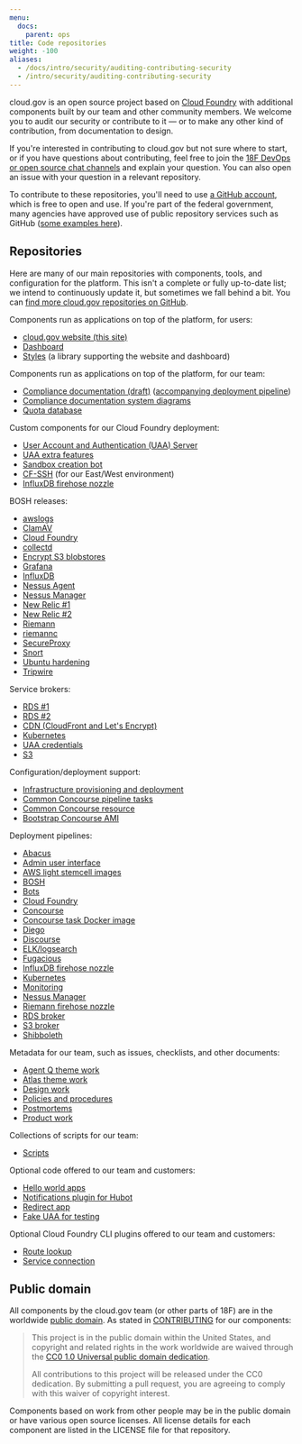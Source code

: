 ```yaml
---
menu:
  docs:
    parent: ops
title: Code repositories
weight: -100
aliases:
  - /docs/intro/security/auditing-contributing-security
  - /intro/security/auditing-contributing-security
---
```


cloud.gov is an open source project based on [Cloud Foundry](https://www.cloudfoundry.org/) with additional components built by our team and other community members. We welcome you to audit our security or contribute to it — or to make any other kind of contribution, from documentation to design.

If you're interested in contributing to cloud.gov but not sure where to start, or if you have questions about contributing, feel free to join the [18F DevOps or open source chat channels](https://chat.18f.gov/) and explain your question. You can also open an issue with your question in a relevant repository.

To contribute to these repositories, you'll need to use [a GitHub account](https://help.github.com/articles/signing-up-for-a-new-github-account/), which is free to open and use. If you're part of the federal government, many agencies have approved use of public repository services such as GitHub ([some examples here](https://18f.gsa.gov/2016/08/08/facts-about-publishing-open-source-code-in-government/)).

## Repositories

Here are many of our main repositories with components, tools, and configuration for the platform. This isn't a complete or fully up-to-date list; we intend to continuously update it, but sometimes we fall behind a bit. You can [find more cloud.gov repositories on GitHub](https://github.com/search?utf8=%E2%9C%93&q=user%3A18F+%28cf+OR+cg+OR+%22cloud+foundry%22+OR+cloud.gov%29+NOT+cfn+fork%3Atrue&type=Repositories&ref=advsearch&l=&l=).

Components run as applications on top of the platform, for users:

- [cloud.gov website (this site)](https://github.com/18F/cg-site)
- [Dashboard](https://github.com/18F/cg-dashboard)
- [Styles](https://github.com/18F/cg-style) (a library supporting the website and dashboard)

Components run as applications on top of the platform, for our team:

- [Compliance documentation (draft)](https://github.com/18F/cg-compliance) ([accompanying deployment pipeline](https://github.com/18F/cg-deploy-compliance-documentation))
- [Compliance documentation system diagrams](https://github.com/18F/cg-diagrams)
- [Quota database](https://github.com/18F/cg-quotas-db)

Custom components for our Cloud Foundry deployment:

- [User Account and Authentication (UAA) Server](https://github.com/18F/cg-uaa)
- [UAA extra features](https://github.com/18F/cg-uaa-extras)
- [Sandbox creation bot](https://github.com/18F/cg-sandbox-bot)
- [CF-SSH](https://github.com/18F/cf-ssh) (for our East/West environment)
- [InfluxDB firehose nozzle](https://github.com/18F/influxdb-firehose-nozzle)

BOSH releases:

- [awslogs](https://github.com/18F/cg-awslogs-boshrelease)
- [ClamAV](https://github.com/18F/cg-clamav-boshrelease)
- [Cloud Foundry](https://github.com/18F/cg-cf-release)
- [collectd](https://github.com/18F/cg-collectd-boshrelease)
- [Encrypt S3 blobstores](https://github.com/18F/cg-encrypt-blobstore-boshrelease)
- [Grafana](https://github.com/18F/cg-grafana-boshrelease)
- [InfluxDB](https://github.com/18F/cg-influxdb-boshrelease)
- [Nessus Agent](https://github.com/18F/cg-nessus-agent-boshrelease)
- [Nessus Manager](https://github.com/18F/cg-nessus-manager-boshrelease)
- [New Relic #1](https://github.com/cloudfoundry-community/newrelic-boshrelease)
- [New Relic #2](https://github.com/18F/cg-newrelic-boshrelease)
- [Riemann](https://github.com/18F/cg-riemann-boshrelease)
- [riemannc](https://github.com/18F/cg-riemannc-boshrelease)
- [SecureProxy](https://github.com/18F/cg-secureproxy-boshrelease)
- [Snort](https://github.com/18F/cg-snort-boshrelease)
- [Ubuntu hardening](https://github.com/18F/cg-harden-boshrelease)
- [Tripwire](https://github.com/18F/cg-tripwire-boshrelease)

Service brokers:

- [RDS #1](https://github.com/cloudfoundry-community/rds-broker)
- [RDS #2](https://github.com/18F/aws-broker)
- [CDN (CloudFront and Let's Encrypt)](https://github.com/18F/cf-cdn-service-broker)
- [Kubernetes](https://github.com/18F/kubernetes-broker)
- [UAA credentials](https://github.com/cloudfoundry-community/uaa-credentials-broker)
- [S3](https://github.com/cloudfoundry-community/s3-broker)

Configuration/deployment support:

- [Infrastructure provisioning and deployment](https://github.com/18F/cg-provision)
- [Common Concourse pipeline tasks](https://github.com/18F/cg-pipeline-tasks)
- [Common Concourse resource](https://github.com/18F/cg-common-resource)
- [Bootstrap Concourse AMI](https://github.com/18F/cg-bootstrap-concourse-ami)

Deployment pipelines:

- [Abacus](https://github.com/18F/cg-deploy-abacus)
- [Admin user interface](https://github.com/18F/cg-deploy-admin-ui)
- [AWS light stemcell images](https://github.com/18F/cg-deploy-aws-light-stemcell-builder)
- [BOSH](https://github.com/18F/cg-deploy-bosh)
- [Bots](https://github.com/18F/cg-deploy-bots)
- [Cloud Foundry](https://github.com/18F/cg-deploy-cf)
- [Concourse](https://github.com/18F/cg-deploy-concourse)
- [Concourse task Docker image](https://github.com/18F/cg-deploy-concourse-docker-image)
- [Diego](https://github.com/18F/cg-deploy-diego)
- [Discourse](https://github.com/18F/cg-deploy-discourse)
- [ELK/logsearch](https://github.com/18F/cg-deploy-logsearch)
- [Fugacious](https://github.com/18F/cg-deploy-fugacious)
- [InfluxDB firehose nozzle](https://github.com/18F/cg-deploy-influxdb-firehose-nozzle)
- [Kubernetes](https://github.com/18F/cg-deploy-kubernetes)
- [Monitoring](https://github.com/18F/cg-deploy-monitoring)
- [Nessus Manager](https://github.com/18F/cg-deploy-nessus-manager)
- [Riemann firehose nozzle](https://github.com/18F/cg-deploy-riemann-firehose-nozzle)
- [RDS broker](https://github.com/18F/cg-deploy-rds-broker)
- [S3 broker](https://github.com/18F/cg-deploy-s3-broker)
- [Shibboleth](https://github.com/18F/cg-deploy-shibboleth)

Metadata for our team, such as issues, checklists, and other documents:

- [Agent Q theme work](https://github.com/18F/cg-agent-q)
- [Atlas theme work](https://github.com/18F/cg-atlas)
- [Design work](https://github.com/18F/cg-design)
- [Policies and procedures](https://github.com/18F/compliance-docs)
- [Postmortems](https://github.com/18F/cg-postmortems)
- [Product work](https://github.com/18F/cg-product)

Collections of scripts for our team:

- [Scripts](https://github.com/18F/cg-scripts)

Optional code offered to our team and customers:

- [Hello world apps](https://github.com/18F/cf-hello-worlds)
- [Notifications plugin for Hubot](https://github.com/18F/hubot-cf-notifications)
- [Redirect app](https://github.com/18F/cf-redirect)
- [Fake UAA for testing](https://github.com/18F/cg-fake-uaa)

Optional Cloud Foundry CLI plugins offered to our team and customers:

- [Route lookup](https://github.com/18F/cf-route-lookup)
- [Service connection](https://github.com/18F/cf-service-connect)

## Public domain

All components by the cloud.gov team (or other parts of 18F) are in the worldwide [public domain](https://github.com/18F/cg-site/blob/master/LICENSE.md). As stated in [CONTRIBUTING](https://github.com/18F/cg-site/blob/master/CONTRIBUTING.md) for our components:

> This project is in the public domain within the United States, and copyright and related rights in the work worldwide are waived through the [CC0 1.0 Universal public domain dedication](https://creativecommons.org/publicdomain/zero/1.0/).
>
> All contributions to this project will be released under the CC0 dedication. By submitting a pull request, you are agreeing to comply with this waiver of copyright interest.

Components based on work from other people may be in the public domain or have various open source licenses. All license details for each component are listed in the LICENSE file for that repository.